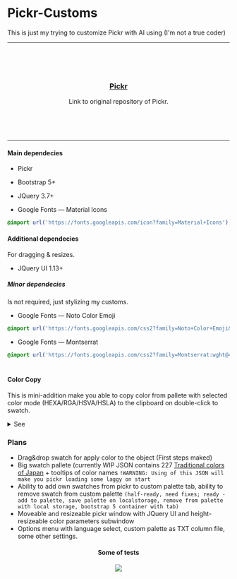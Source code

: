 # Pickr-Customs
This is just my trying to customize Pickr with AI using (I'm not a true coder)
<hr><br/><br/><br/>

<h3 align="center">
   <a href="https://github.com/simonwep/pickr">Pickr</a>
</h3>
<p align="center">Link to original repository of Pickr.</p>
<br/><br/><br/><hr>

#### Main dependecies
- Pickr
- Bootstrap 5+
- JQuery 3.7+

- Google Fonts — Material Icons
```css
@import url('https://fonts.googleapis.com/icon?family=Material+Icons');
```

#### Additional dependecies
For dragging & resizes.
- JQuery UI 1.13+

##### Minor dependecies
Is not required, just stylizing my customs.
- Google Fonts — Noto Color Emoji
```css
@import url('https://fonts.googleapis.com/css2?family=Noto+Color+Emoji&display=swap');
```
- Google Fonts — Montserrat
```css
@import url('https://fonts.googleapis.com/css2?family=Montserrat:wght@400;600&display=swap');
```

#

#### Color Copy
This is mini-addition make you able to copy color from pallete with selected color mode (HEXA/RGA/HSVA/HSLA) to the clipboard on double-click to swatch.
<details>
  <summary>See</summary>
<p align="center">
  <img src="https://i.imgur.com/hVDbWer.gif">
</p>

<h4 align="center"><a href="https://demernkardaz.github.io/Pickr-Customs/demo_cc.html" target="_blank">Demo</a></h4>

	
##### JS
```js
    // "pickr" must be available in code for this, i.e. const pickr = Pickr.create({...)};
function convertColor(color, inputValue) {
    let roundedColorString = null;
    if (typeof color === "string") {
        color = pickr.Color.fromString(color);
    }
    if (inputValue === "HEXA") {
        roundedColorString = color.toHEXA().toString();
    } else if (inputValue === "RGBA") {
        roundedColorString = `rgba(${Math.round(color.toRGBA()[0])}, ${Math.round(color.toRGBA()[1])}, ${Math.round(color.toRGBA()[2])}, ${color.a})`;
    } else if (inputValue === "CMYK") {
        roundedColorString = `cmyk(${Math.round(color.toCMYK()[0])}%, ${Math.round(color.toCMYK()[1])}%, ${Math.round(color.toCMYK()[2])}%, ${Math.round(color.toCMYK()[3])}%)`;
    } else if (inputValue === "HSLA") {
        roundedColorString = `hsla(${Math.round(color.toHSLA()[0])}, ${Math.round(color.toHSLA()[1])}%, ${Math.round(color.toHSLA()[2])}%, ${color.a})`;
    } else if (inputValue === "HSVA") {
        roundedColorString = `hsva(${Math.round(color.toHSVA()[0])}, ${Math.round(color.toHSVA()[1])}%, ${Math.round(color.toHSVA()[2])}%, ${color.a})`;
    }
    return roundedColorString;
}
	$("[aria-label='color swatch']").on("dblclick", function() {
		var valueElement = $(".pcr-type.active");
		var inputValue = valueElement.data("type");
		const color =pickr.getColor($(this)[0]);
		if(color) {
			let roundedColorString = convertColor(color, inputValue);
			navigator.clipboard.writeText(`${roundedColorString}`);
			$(this).addClass('on_overlay_ofclick');
			setTimeout(() => {
				$(this).removeClass('on_overlay_ofclick');
			}, 1000);
		}
	});
```
##### Style
```css
[aria-label='color swatch'].on_overlay_ofclick {
    --pcr-color: #4082eecc !important;
    z-index: 100;
}
[aria-label='color swatch'].on_overlay_ofclick::after {
    content: '✓' !important;
    font-size: 20px !important;
    color: white;
    line-height: 1.1;
}
```

</details>

### Plans
- Drag&drop swatch for apply color to the object (First steps maked)
- Big swatch pallete (currently WIP JSON contains 227 [Traditional colors of Japan](https://en.wikipedia.org/wiki/Traditional_colors_of_Japan) + tooltips of color names `!WARNING: Using of this JSON will make you pickr loading some laggy on start`
- Ability to add own swatches from pickr to custom palette tab, ability to remove swatch from custom palette `(half-ready, need fixes; ready - add to palette, save palette on localstorage, remove from palette with local storage, bootstrap 5 container with tab)`
- Moveable and resizeable pickr window with JQuery UI and height-resizeable color parameters subwindow
- Options menu with language select, custom palette as TXT column file, some other settings.

<h4 align="center">
	Some of tests
</h4>
<p align="center">
	<img src="https://i.imgur.com/UyaXp0l.gif">
</p>



